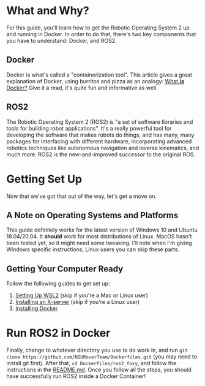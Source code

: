 # What and Why?

For this guide, you'll learn how to get the Robotic Operating System 2 up and running in Docker. 
In order to do that, there's two key components that you have to understand: Docker, and ROS2.

## Docker

Docker is what's called a "containerization tool".  This article gives a great explanation of 
Docker, using burritos and pizza as an analogy:
[What _**is**_ Docker?](https://dev.to/javascriptcoff1/what-is-docker-3be2) Give it a read, it's
quite fun and informative as well.
<!---
If you're familiar with Virtual Machines, 
containers are kind of like tiny little lightweight VMs, but which leverage as much of the host
operating system and kernel as they can get away with. If you're not familiar with VMs, just 
think of it like a mini-computer running inside your computer, which is used to do a specific 
set of things. What's nice about Docker is it gives you nice things like the ability to run 
code targeted for one operating system easily on another, easily reproducible environments, 
dependency management, and isolated development.
--->

## ROS2

The Robotic Operating System 2 (ROS2) is "a set of software libraries and tools for building robot 
applications". It's a really powerful tool for developing the software that makes robots do 
things, and has many, many packages for interfacing with different hardware, incorporating 
advanced robotics techniques like autonomous navigation and inverse kinematics, and much 
more. ROS2 is the new-and-improved successor to the original ROS.

# Getting Set Up

Now that we've got that out of the way, let's get a move on.

## A Note on Operating Systems and Platforms

This guide definitely works for the latest version of Windows 10 and Ubuntu 18.04/20.04.
It **should** work for most distributions of Linux. MacOS hasn't been tested yet, so it might
need some tweaking. I'll note when I'm giving Windows specific instructions, Linux users you
can skip these parts.

## Getting Your Computer Ready

Follow the following guides to get set up:
1. [Setting Up WSL2](https://github.com/NIURoverTeam/Docs/blob/main/Guides/Setting-Up-WSL2.md) (skip if you're a Mac or Linux user)
1. [Installing an X-server](https://github.com/NIURoverTeam/Docs/blob/main/Guides/Installing-an-X-Server.md) (skip if you're a Linux user)
1. [Installing Docker](https://github.com/NIURoverTeam/Docs/blob/main/Guides/Installing-Docker.md)

# Run ROS2 in Docker

Finally, change to whatever directory you use to do work in, and run 
`git clone https://github.com/NIURoverTeam/Dockerfiles.git` (you may need to install git 
first). After that, `cd Dockerfiles/ros2_foxy`, and follow the instructions in the 
[README.md](https://github.com/NIURoverTeam/Dockerfiles/blob/master/ros2_foxy/README.md). 
Once you follow all the steps, you should have successfully run ROS2 inside a Docker Container!
